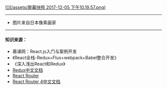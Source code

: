 [![](/assets/屏幕快照 2017-12-05 下午10.19.57.png)](https://github.com/TYRMars)

---

* 图片来自日本像素画家

---

#### 知识来源：

* 慕课网：React.js入门与案例开发
* 《React全栈-Redux+Flux+webpack+Babel整合开发》
* 《深入浅出React和Redux》
* [Redux中文文档](http://cn.redux.js.org/)
* [React Router](http://react-guide.github.io/react-router-cn/docs/API.html)
* [React Router 4中文文档](http://618cj.com/react-router4-0路由中文文档api/)



